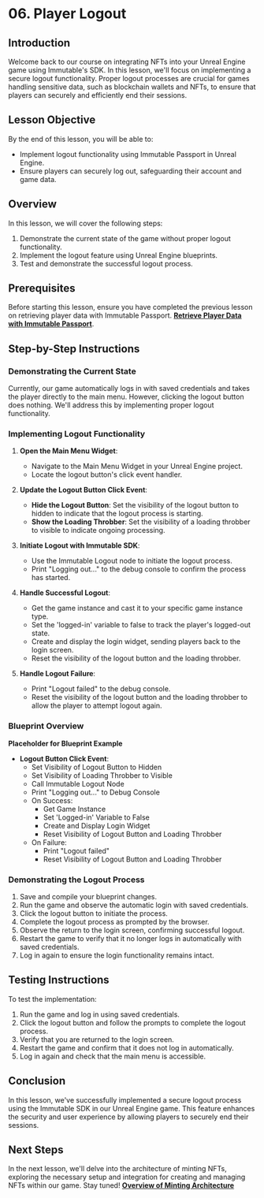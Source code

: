 # 06. Player Logout

## Introduction

Welcome back to our course on integrating NFTs into your Unreal Engine game using Immutable's SDK. In this lesson, we'll focus on implementing a secure logout functionality. Proper logout processes are crucial for games handling sensitive data, such as blockchain wallets and NFTs, to ensure that players can securely and efficiently end their sessions.

## Lesson Objective

By the end of this lesson, you will be able to:
- Implement logout functionality using Immutable Passport in Unreal Engine.
- Ensure players can securely log out, safeguarding their account and game data.

## Overview

In this lesson, we will cover the following steps:
1. Demonstrate the current state of the game without proper logout functionality.
2. Implement the logout feature using Unreal Engine blueprints.
3. Test and demonstrate the successful logout process.

## Prerequisites

Before starting this lesson, ensure you have completed the previous lesson on retrieving player data with Immutable Passport. [**Retrieve Player Data with Immutable Passport**](../05-retrieve-player-data-with-immutable-passport/README.md).

## Step-by-Step Instructions

### Demonstrating the Current State

Currently, our game automatically logs in with saved credentials and takes the player directly to the main menu. However, clicking the logout button does nothing. We'll address this by implementing proper logout functionality.

### Implementing Logout Functionality

1. **Open the Main Menu Widget**:
   - Navigate to the Main Menu Widget in your Unreal Engine project.
   - Locate the logout button's click event handler.

2. **Update the Logout Button Click Event**:
   - **Hide the Logout Button**: Set the visibility of the logout button to hidden to indicate that the logout process is starting.
   - **Show the Loading Throbber**: Set the visibility of a loading throbber to visible to indicate ongoing processing.

3. **Initiate Logout with Immutable SDK**:
   - Use the Immutable Logout node to initiate the logout process.
   - Print "Logging out..." to the debug console to confirm the process has started.

4. **Handle Successful Logout**:
   - Get the game instance and cast it to your specific game instance type.
   - Set the 'logged-in' variable to false to track the player's logged-out state.
   - Create and display the login widget, sending players back to the login screen.
   - Reset the visibility of the logout button and the loading throbber.

5. **Handle Logout Failure**:
   - Print "Logout failed" to the debug console.
   - Reset the visibility of the logout button and the loading throbber to allow the player to attempt logout again.

### Blueprint Overview

**Placeholder for Blueprint Example**

- **Logout Button Click Event**:
  - Set Visibility of Logout Button to Hidden
  - Set Visibility of Loading Throbber to Visible
  - Call Immutable Logout Node
  - Print "Logging out..." to Debug Console
  - On Success:
    - Get Game Instance
    - Set 'Logged-in' Variable to False
    - Create and Display Login Widget
    - Reset Visibility of Logout Button and Loading Throbber
  - On Failure:
    - Print "Logout failed"
    - Reset Visibility of Logout Button and Loading Throbber

### Demonstrating the Logout Process

1. Save and compile your blueprint changes.
2. Run the game and observe the automatic login with saved credentials.
3. Click the logout button to initiate the process.
4. Complete the logout process as prompted by the browser.
5. Observe the return to the login screen, confirming successful logout.
6. Restart the game to verify that it no longer logs in automatically with saved credentials.
7. Log in again to ensure the login functionality remains intact.

## Testing Instructions

To test the implementation:
1. Run the game and log in using saved credentials.
2. Click the logout button and follow the prompts to complete the logout process.
3. Verify that you are returned to the login screen.
4. Restart the game and confirm that it does not log in automatically.
5. Log in again and check that the main menu is accessible.

## Conclusion

In this lesson, we've successfully implemented a secure logout process using the Immutable SDK in our Unreal Engine game. This feature enhances the security and user experience by allowing players to securely end their sessions. 

## Next Steps

In the next lesson, we'll delve into the architecture of minting NFTs, exploring the necessary setup and integration for creating and managing NFTs within our game. Stay tuned! [**Overview of Minting Architecture**](../07-overview-of-minting-architecture/README.md)

